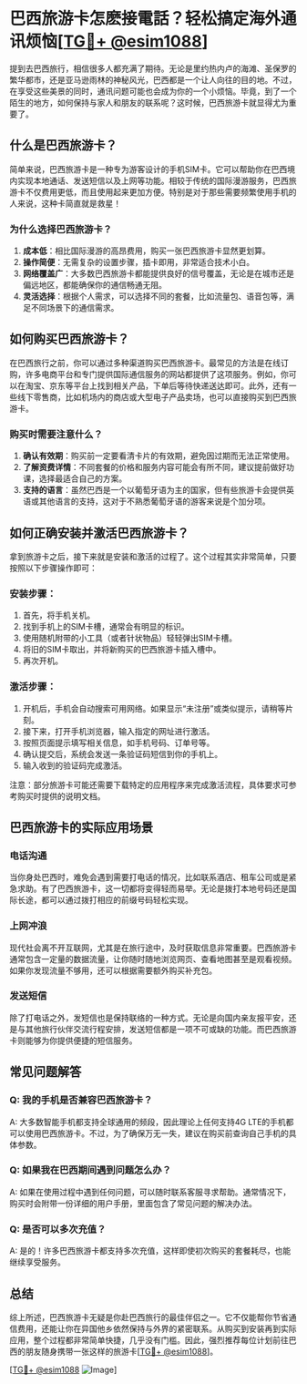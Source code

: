 # 巴西旅游卡怎麽接電話？轻松搞定海外通讯烦恼[[TG💪+ @esim1088](https://t.me/s/esim1088)]

提到去巴西旅行，相信很多人都充满了期待。无论是里约热内卢的海滩、圣保罗的繁华都市，还是亚马逊雨林的神秘风光，巴西都是一个让人向往的目的地。不过，在享受这些美景的同时，通讯问题可能也会成为你的一个小烦恼。毕竟，到了一个陌生的地方，如何保持与家人和朋友的联系呢？这时候，巴西旅游卡就显得尤为重要了。

## 什么是巴西旅游卡？

简单来说，巴西旅游卡是一种专为游客设计的手机SIM卡。它可以帮助你在巴西境内实现本地通话、发送短信以及上网等功能。相较于传统的国际漫游服务，巴西旅游卡不仅费用更低，而且使用起来更加方便。特别是对于那些需要频繁使用手机的人来说，这种卡简直就是救星！

### 为什么选择巴西旅游卡？

1. **成本低**：相比国际漫游的高昂费用，购买一张巴西旅游卡显然更划算。
2. **操作简便**：无需复杂的设置步骤，插卡即用，非常适合技术小白。
3. **网络覆盖广**：大多数巴西旅游卡都能提供良好的信号覆盖，无论是在城市还是偏远地区，都能确保你的通信畅通无阻。
4. **灵活选择**：根据个人需求，可以选择不同的套餐，比如流量包、语音包等，满足不同场景下的通信需求。

## 如何购买巴西旅游卡？

在巴西旅行之前，你可以通过多种渠道购买巴西旅游卡。最常见的方法是在线订购，许多电商平台和专门提供国际通信服务的网站都提供了这项服务。例如，你可以在淘宝、京东等平台上找到相关产品，下单后等待快递送达即可。此外，还有一些线下零售商，比如机场内的商店或大型电子产品卖场，也可以直接购买到巴西旅游卡。

### 购买时需要注意什么？

1. **确认有效期**：购买前一定要看清卡片的有效期，避免因过期而无法正常使用。
2. **了解资费详情**：不同套餐的价格和服务内容可能会有所不同，建议提前做好功课，选择最适合自己的方案。
3. **支持的语言**：虽然巴西是一个以葡萄牙语为主的国家，但有些旅游卡会提供英语或其他语言的支持，这对于不熟悉葡萄牙语的游客来说是个加分项。

## 如何正确安装并激活巴西旅游卡？

拿到旅游卡之后，接下来就是安装和激活的过程了。这个过程其实非常简单，只要按照以下步骤操作即可：

### 安装步骤：
1. 首先，将手机关机。
2. 找到手机上的SIM卡槽，通常会有明显的标识。
3. 使用随机附带的小工具（或者针状物品）轻轻弹出SIM卡槽。
4. 将旧的SIM卡取出，并将新购买的巴西旅游卡插入槽中。
5. 再次开机。

### 激活步骤：
1. 开机后，手机会自动搜索可用网络。如果显示“未注册”或类似提示，请稍等片刻。
2. 接下来，打开手机浏览器，输入指定的网址进行激活。
3. 按照页面提示填写相关信息，如手机号码、订单号等。
4. 确认提交后，系统会发送一条验证码短信到你的手机上。
5. 输入收到的验证码完成激活。

注意：部分旅游卡可能还需要下载特定的应用程序来完成激活流程，具体要求可参考购买时提供的说明文档。

## 巴西旅游卡的实际应用场景

### 电话沟通
当你身处巴西时，难免会遇到需要打电话的情况，比如联系酒店、租车公司或是紧急求助。有了巴西旅游卡，这一切都将变得轻而易举。无论是拨打本地号码还是国际长途，都可以通过拨打相应的前缀号码轻松实现。

### 上网冲浪
现代社会离不开互联网，尤其是在旅行途中，及时获取信息非常重要。巴西旅游卡通常包含一定量的数据流量，让你随时随地浏览网页、查看地图甚至是观看视频。如果你发现流量不够用，还可以根据需要额外购买补充包。

### 发送短信
除了打电话之外，发短信也是保持联络的一种方式。无论是向国内亲友报平安，还是与其他旅行伙伴交流行程安排，发送短信都是一项不可或缺的功能。而巴西旅游卡则能够为你提供便捷的短信服务。

## 常见问题解答

### Q: 我的手机是否兼容巴西旅游卡？
A: 大多数智能手机都支持全球通用的频段，因此理论上任何支持4G LTE的手机都可以使用巴西旅游卡。不过，为了确保万无一失，建议在购买前查询自己手机的具体参数。

### Q: 如果我在巴西期间遇到问题怎么办？
A: 如果在使用过程中遇到任何问题，可以随时联系客服寻求帮助。通常情况下，购买时会附带一份详细的用户手册，里面包含了常见问题的解决办法。

### Q: 是否可以多次充值？
A: 是的！许多巴西旅游卡都支持多次充值，这样即使初次购买的套餐耗尽，也能继续享受服务。

## 总结

综上所述，巴西旅游卡无疑是你赴巴西旅行的最佳伴侣之一。它不仅能帮你节省通信费用，还能让你在异国他乡依然保持与外界的紧密联系。从购买到安装再到实际应用，整个过程都非常简单快捷，几乎没有门槛。因此，强烈推荐每位计划前往巴西的朋友随身携带一张这样的旅游卡[[TG💪+ @esim1088](https://t.me/s/esim1088)]。

[[TG💪+ @esim1088](https://t.me/s/esim1088) ![Image](https://i.postimg.cc/4NQfJmqS/Snipaste-2025-05-13-00-14-12.png)]